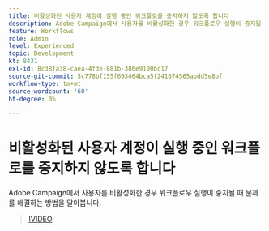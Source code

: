 ```yaml
---
title: 비활성화된 사용자 계정이 실행 중인 워크플로를 중지하지 않도록 합니다
description: Adobe Campaign에서 사용자를 비활성화한 경우 워크플로우 실행이 중지될 때 문제를 해결하는 방법을 알아봅니다.
feature: Workflows
role: Admin
level: Experienced
topic: Development
kt: 8431
exl-id: 8c38fa38-caea-4f3e-881b-386e9100bc17
source-git-commit: 5c778bf155f603464bca5f241674565abdd5e8bf
workflow-type: tm+mt
source-wordcount: '60'
ht-degree: 0%

---
```


# 비활성화된 사용자 계정이 실행 중인 워크플로를 중지하지 않도록 합니다

Adobe Campaign에서 사용자를 비활성화한 경우 워크플로우 실행이 중지될 때 문제를 해결하는 방법을 알아봅니다.


>[!VIDEO](https://video.tv.adobe.com/v/335988?quality=12)
